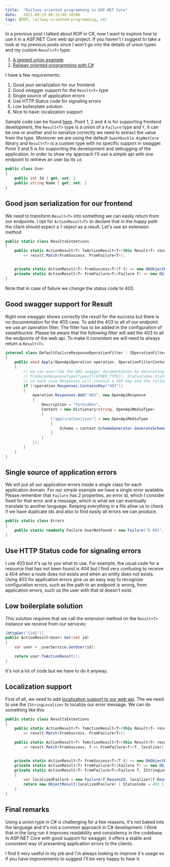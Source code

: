 ```yaml
---
title:  "Railway oriented programming in ASP.NET Core"
date:   2021-09-29 06:15:00 +0200
tags: [ROP, railway-oriented-programming, c#]
---
```


In a previous post I talked about ROP in C#, now I want to explore how to use it in a ASP.NET Core web api project. If you haven't I suggest to take a look at my previous posts since I won't go into the details of union types and my custom `Result<T>` type:

1. [A tagged union example](2020-03-21-a-tagged-union-example.md)
2. [Railway oriented programming with C#](2020-04-04-railway-oriented-programming-with-c-sharp.md)

<!-- truncate -->

I have a few requirements:

1. Good json serialization for our frontend
2. Good swagger support for the `Result<T>` type
3. Single source of application errors
4. Use HTTP Status code for signaling errors
5. Low boilerplate solution
6. Nice to have: localization support

Sample code can be found [here](https://github.com/davidelettieri/ApiWithROP). Point 1, 2 and 4 is for supporting frontend development, the `Result<T>` type is a union of a `Failure` type and `T`, it can be one or another and to serialize correctly we need to extract the value from the type. Moreover we are using the default `Swashbuckle.AspNetCore` library and `Result<T>` is a custom type with no specific support in swagger. Point 3 and 5 is for supporting the development and debugging of the application. In order to show my approach I'll use a simple api with one endpoint to retrieve an user by its `id`.

```csharp
public class User
{
    public int Id { get; set; }
    public string Name { get; set; }
}
```

## Good json serialization for our frontend

We need to transform `Result<T>` into something we can easily return from our endpoints. I opt for `ActionResult<T>` to declare that in the *happy path* the client should expect a `T` object as a result. Let's use an extension method

```csharp
public static class ResultsExtentions
{
    public static ActionResult<T> ToActionResult<T>(this Result<T> result)
        => result.Match(FromSuccess, FromFailure<T>);


    private static ActionResult<T> FromSuccess<T>(T t) => new OkObjectResult(t);
    private static ActionResult<T> FromFailure<T>(Failure f) => new ObjectResult(f) { StatusCode = 403 };
}
```
Note that in case of failure we change the status code to 403. 

## Good swagger support for Result

Right now swagger shows correctly the result for the success but there is no documentation for the 403 case. To add the 403 to all of our endpoint we use an operation filter. The filter has to be added in the configuration of swashbuckle. Please be aware that the following filter will add the 403 to all the endpoints of the web api. To make it consistent we will need to always return a `Result<T>`.
```csharp
internal class DefaultFailureResponseOperationFilter : IOperationFilter
{
    public void Apply(OpenApiOperation operation, OperationFilterContext context)
    {
        // we can override the 403 swagger documentation by decorating the endpoint with a
        // ProducesResponseType(typeof([OTHER_TYPE]), StatusCodes.Status403Forbidden)]
        // in such case Responses will contain a 403 key and the following code will skip the endpoint
        if (!operation.Responses.ContainsKey("403"))
        {
            operation.Responses.Add("403", new OpenApiResponse
            {
                Description = "Forbidden",
                Content = new Dictionary<string, OpenApiMediaType>
                {
                    ["application/json"] = new OpenApiMediaType
                    {
                        Schema = context.SchemaGenerator.GenerateSchema(typeof(Failure), context.SchemaRepository)
                    }
                }
            });
        }
    }
}
```
## Single source of application errors

We will put all our application errors inside a single class for each application domain. For our simple example we have a single error available. Please remember that `Failure` has 2 properties, an error id, which I consider fixed for that error and a message, which is what we can eventually translate to another language. Keeping everything in a file allow us to check if we have duplicate ids and also to find easily all errors we can produce.
```csharp
public static class Errors
{
    public static readonly Failure UserNotFound = new Failure("E-001", "User not found");
}
```

## Use HTTP Status code for signaling errors

I use 403 but it's up to you what to use. For example, the usual code for a resource that has not been found is 404 but I find very confusing to receive a 404 when a route does not exists and when an entity does not exists. Using 403 for application errors give us an easy way to recognize configuration errors, such as the path to an endpoint is wrong, from application errors, such us the user with that id doesn't exist.

## Low boilerplate solution

This solution requires that we call the extension method on the `Result<T>` instance we receive from our services:
```csharp
[HttpGet("{id}")]
public ActionResult<User> Get(int id)
{
    var user = _userService.GetUser(id);

    return user.ToActionResult();
}
```
It's not a lot of code but we have to do it anyway.

## Localization support

First of all, we need to add [localization support to our web api](https://docs.microsoft.com/en-us/aspnet/core/fundamentals/localization?view=aspnetcore-5.0). The we need to use the `IStringLocalizer` to localize our error message. We can do something like this
```csharp
public static class ResultsExtentions
{
    public static ActionResult<T> ToActionResult<T>(this Result<T> result)
        => result.Match(FromSuccess, FromFailure<T>);

    public static ActionResult<T> ToActionResult<T>(this Result<T> result, IStringLocalizer localizer)
        => result.Match(FromSuccess, f => FromFailure<T>(f, localizer));


    private static ActionResult<T> FromSuccess<T>(T t) => new OkObjectResult(t);
    private static ActionResult<T> FromFailure<T>(Failure f) => new ObjectResult(f) { StatusCode = 403 };
    private static ActionResult<T> FromFailure<T>(Failure f, IStringLocalizer localizer)
    {
        var localizedFailure = new Failure(f.ReasonId, localizer[f.ReasonId]);
        return new ObjectResult(localizedFailure) { StatusCode = 403 };
    }
}
```

## Final remarks

Using a union type in C# is challenging for a few reasons, it's not baked into the language and it's not a common approach in C# development. I think that in the long run it improves readability and consistency in the codebase. In ASP.NET Core with good support for swagger, it offers a stable and consistent way of presenting application errors to the clients. 

I find it very useful in my job and I'm always looking to improve it's usage so if you have improvements to suggest I'll be very happy to hear it.

